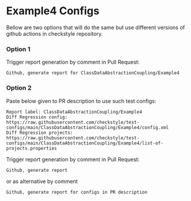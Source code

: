 # Example4 Configs

Bellow are two options that will do the same but use different versions
of github actions in checkstyle repository.


### Option 1
Trigger report generation by comment in Pull Request:
```
Github, generate report for ClassDataAbstractionCoupling/Example4
```

### Option 2

Paste below given to PR description to use such test configs:
```
Report label: ClassDataAbstractionCoupling/Example4
Diff Regression config: https://raw.githubusercontent.com/checkstyle/test-configs/main/ClassDataAbstractionCoupling/Example4/config.xml
Diff Regression projects: https://raw.githubusercontent.com/checkstyle/test-configs/main/ClassDataAbstractionCoupling/Example4/list-of-projects.properties
```

Trigger report generation by comment in Pull Request:
```
Github, generate report
```
or as alternative by comment
```
Github, generate report for configs in PR description
```
